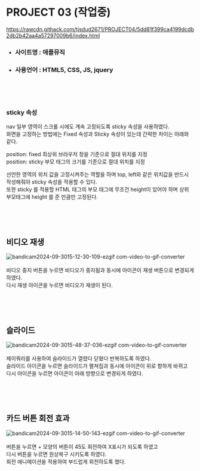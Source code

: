 # PROJECT 03 (작업중)
https://rawcdn.githack.com/tjsdud2671/PROJECT04/5dd81f399ca4199dcdb2db2b42aa4a57297009b6/index.html


+ ### 사이트명 : 애플뮤직
+ ### 사용언어 : HTML5, CSS, JS, jquery




<br/>
<br/>
<br/>



### sticky 속성
nav 일부 영역이 스크롤 시에도 계속 고정되도록 sticky 속성을 사용하였다.<br/>
화면을 고정하는 방법에는 Fixed 속성과 Sticky 속성이 있는데 간략한 차이는 아래와 같다.<br/>


position: fixed  최상위 브라우저 창을 기준으로 절대 위치를 지정<br/>
position: sticky 부모 태그의 크기를 기준으로 절대 위치를 지정


선언한 영역의 위치 값을 고정시켜주는 역할을 하며 top, left와 같은 위치값을 반드시 작성해줘야 sticky 속성을 적용할 수 있다.<br/>
또한 sticky 를 적용할 HTML 태그의 부모 태그에 무조건 height이 있어야 하며 상위 부모태그에 height 를 준 만큼만 고정된다.

<br/>
<br/>
<br/>

## 비디오 재생

![bandicam2024-09-3015-12-30-109-ezgif com-video-to-gif-converter](https://github.com/user-attachments/assets/2b542b08-30de-4290-aec0-633a921ed2a0)<br/><br/>
비디오 중지 버튼을 누르면 비디오가 중지됨과 동시에 아이콘이 재생 버튼으로 변경되게 하였다.<br/>
다시 재생 아이콘을 누르면 비디오가 재생이 된다.

<br/>
<br/>
<br/>

## 슬라이드


![bandicam2024-09-3015-48-37-036-ezgif com-video-to-gif-converter](https://github.com/user-attachments/assets/3b6cf20c-dfdb-4451-9891-67da51f72c79)<br/><br/>
제이쿼리를 사용하여 슬라이드가 열렸다 닫혔다 반복하도록 하였다.<br/>
슬라이드 아이콘을 누르면 슬라이드가 펼쳐짐과 동시에 아이콘이 위로 향하게 바뀌고<br/>
다시 아이콘을 누르면 아이콘이 아래 방향으로 변경되게 하였다.

<br/>
<br/>
<br/>

## 카드 버튼 회전 효과
![bandicam2024-09-3015-14-50-143-ezgif com-video-to-gif-converter](https://github.com/user-attachments/assets/2a350706-c5f5-442d-905e-84e62d052552)<br/><br/>
버튼을 누르면 + 모양의 버튼이 45도 회전하여 X표시가 되도록 하였고<br/>
다시 버튼을 누르면 원상복구 시키도록 하였다.<br/>
회전 애니메이션을 적용하여 부드럽게 회전하도록 했다.

<br/>
<br/>
